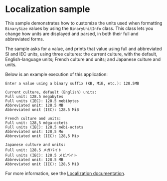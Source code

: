 # Localization sample

This sample demonstrates how to customize the units used when formatting `BinarySize` values by
using the `BinaryUnitInfo` class. This class lets you change how units are displayed and parsed, in
both their full and abbreviated forms.

The sample asks for a value, and prints that value using full and abbreviated SI and IEC units,
using three cultures: the current culture, with the default, English-language units; French culture
and units; and Japanese culture and units.

Below is an example execution of this application:

```text
Enter a value using a binary suffix (KB, MiB, etc.): 128.5MB

Current culture, default (English) units:
Full unit: 128.5 megabytes
Full units (IEC): 128.5 mebibytes
Abbreviated unit: 128.5 MB
Abbreviated unit (IEC): 128.5 MiB

French culture and units:
Full unit: 128,5 méga-octets
Full units (IEC): 128,5 mébi-octets
Abbreviated unit: 128,5 Mo
Abbreviated unit (IEC): 128,5 Mio

Japanese culture and units:
Full unit: 128.5 メガバイト
Full units (IEC): 128.5 メビバイト
Abbreviated unit: 128.5 MB
Abbreviated unit (IEC): 128.5 MiB
```

For more information, see the [Localization documentation](TODO).
